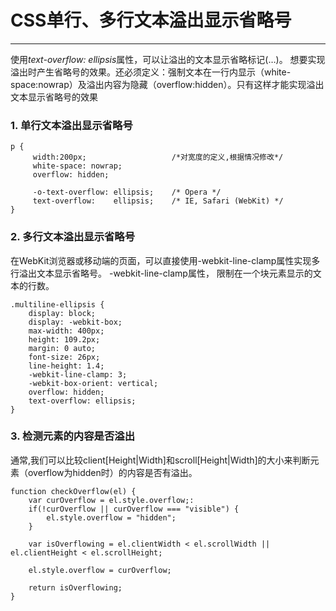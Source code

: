 <link href="http://cdn.bootcss.com/highlight.js/8.0/styles/monokai_sublime.min.css" rel="stylesheet">
<script src="http://cdn.bootcss.com/highlight.js/8.0/highlight.min.js"></script>
<script >hljs.initHighlightingOnLoad();</script> 


# CSS单行、多行文本溢出显示省略号
- - -  


使用*text-overflow: ellipsis*属性，可以让溢出的文本显示省略标记(…)。
想要实现溢出时产生省略号的效果。还必须定义：强制文本在一行内显示（white-space:nowrap）及溢出内容为隐藏（overflow:hidden）。只有这样才能实现溢出文本显示省略号的效果



### 1. 单行文本溢出显示省略号

    p {
         width:200px;                   /*对宽度的定义,根据情况修改*/
         white-space: nowrap;
         overflow: hidden;

         -o-text-overflow: ellipsis;    /* Opera */
         text-overflow:    ellipsis;    /* IE, Safari (WebKit) */
    }


### 2. 多行文本溢出显示省略号

在WebKit浏览器或移动端的页面，可以直接使用-webkit-line-clamp属性实现多行溢出文本显示省略号。
-webkit-line-clamp属性， 限制在一个块元素显示的文本的行数。

    .multiline-ellipsis {
        display: block;
        display: -webkit-box;
        max-width: 400px;
        height: 109.2px;
        margin: 0 auto;
        font-size: 26px;
        line-height: 1.4;
        -webkit-line-clamp: 3;
        -webkit-box-orient: vertical;
        overflow: hidden;
        text-overflow: ellipsis;
    }


### 3. 检测元素的内容是否溢出

通常,我们可以比较client[Height|Width]和scroll[Height|Width]的大小来判断元素（overflow为hidden时）的内容是否有溢出。


    function checkOverflow(el) {
        var curOverflow = el.style.overflow;:
        if(!curOverflow || curOverflow === "visible") {
            el.style.overflow = "hidden";
        }

        var isOverflowing = el.clientWidth < el.scrollWidth || el.clientHeight < el.scrollHeight;

        el.style.overflow = curOverflow;

        return isOverflowing;
    }







